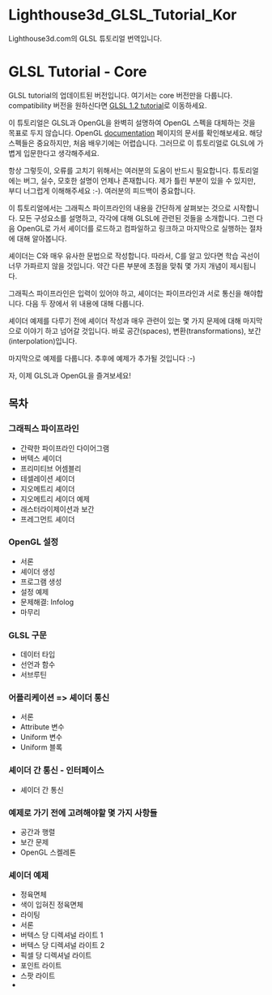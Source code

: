 # Lighthouse3d_GLSL_Tutorial_Kor
Lighthouse3d.com의 GLSL 튜토리얼 번역입니다.

# GLSL Tutorial - Core

GLSL tutorial의 업데이트된 버전입니다. 여기서는 core 버전만을 다룹니다. compatibility 버전을 원하신다면 [GLSL 1.2 tutorial](http://www.lighthouse3d.com/tutorials/glsl-12-tutorial/)로 이동하세요.

이 튜토리얼은 GLSL과 OpenGL을 완벽히 설명하여 OpenGL 스펙을 대체하는 것을 목표로 두지 않습니다. OpenGL [documentation](https://www.khronos.org/registry/OpenGL/index_gl.php) 페이지의 문서를 확인해보세요. 해당 스펙들은 중요하지만, 처음 배우기에는 어렵습니다. 그러므로 이 튜토리얼로 GLSL에 가볍게 입문한다고 생각해주세요.

항상 그렇듯이, 오류를 고치기 위해서는 여러분의 도움이 반드시 필요합니다. 튜토리얼에는 버그, 실수, 모호한 설명이 언제나 존재합니다. 제가 틀린 부분이 있을 수 있지만, 부디 너그럽게 이해해주세요 :-). 여러분의 피드백이 중요합니다.

이 튜토리얼에서는 그래픽스 파이프라인의 내용을 간단하게 살펴보는 것으로 시작합니다. 모든 구성요소를 설명하고, 각각에 대해 GLSL에 관련된 것들을 소개합니다. 그런 다음 OpenGL로 가서 셰이더를 로드하고 컴파일하고 링크하고 마지막으로 실행하는 절차에 대해 알아봅니다.

셰이더는 C와 매우 유사한 문법으로 작성합니다. 따라서, C를 알고 있다면 학습 곡선이 너무 가파르지 않을 것입니다. 약간 다른 부분에 초점을 맞춰 몇 가지 개념이 제시됩니다.

그래픽스 파이프라인은 입력이 있어야 하고, 셰이더는 파이프라인과 서로 통신을 해야합니다.
다음 두 장에서 위 내용에 대해 다룹니다.

셰이더 예제를 다루기 전에 셰이더 작성과 매우 관련이 있는 몇 가지 문제에 대해 마지막으로 이야기 하고 넘어갈 것입니다. 바로 공간(spaces), 변환(transformations), 보간(interpolation)입니다.

마지막으로 예제를 다룹니다. 추후에 예제가 추가될 것입니다 :-)

자, 이제 GLSL과 OpenGL을 즐겨보세요!

## 목차

### 그래픽스 파이프라인
  - 간략한 파이프라인 다이어그램
  - 버텍스 셰이더
  - 프리미티브 어셈블리
  - 테셀레이션 셰이더
  - 지오메트리 셰이더
  - 지오메트리 세이더 예제
  - 래스터라이제이션과 보간
  - 프레그먼트 셰이더

### OpenGL 설정
  - 서론
  - 셰이더 생성
  - 프로그램 생성
  - 설정 예제
  - 문제해결: Infolog
  - 마무리

### GLSL 구문
  - 데이터 타입
  - 선언과 함수
  - 서브루틴

### 어플리케이션 => 셰이더 통신
  - 서론
  - Attribute 변수
  - Uniform 변수
  - Uniform 블록

### 셰이더 간 통신 - 인터페이스
  - 셰이더 간 통신

### 예제로 가기 전에 고려해야할 몇 가지 사항들
  - 공간과 행렬
  - 보간 문제
  - OpenGL 스켈레톤

### 셰이더 예제
  - 정육면체
  - 색이 입혀진 정육면체
  - 라이팅
  - 서론
  - 버텍스 당 디렉셔널 라이트 1
  - 버텍스 당 디렉셔널 라이트 2
  - 픽셀 당 디렉셔널 라이트
  - 포인트 라이트
  - 스팟 라이트
  - 